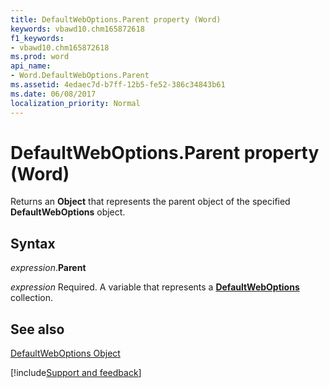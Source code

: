 ```yaml
---
title: DefaultWebOptions.Parent property (Word)
keywords: vbawd10.chm165872618
f1_keywords:
- vbawd10.chm165872618
ms.prod: word
api_name:
- Word.DefaultWebOptions.Parent
ms.assetid: 4edaec7d-b7ff-12b5-fe52-386c34843b61
ms.date: 06/08/2017
localization_priority: Normal
---
```



# DefaultWebOptions.Parent property (Word)

Returns an  **Object** that represents the parent object of the specified **DefaultWebOptions** object.


## Syntax

_expression_.**Parent**

_expression_ Required. A variable that represents a **[DefaultWebOptions](Word.DefaultWebOptions.md)** collection.


## See also


[DefaultWebOptions Object](Word.DefaultWebOptions.md)

[!include[Support and feedback](~/includes/feedback-boilerplate.md)]